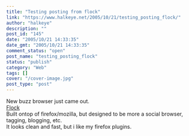 ```yaml
---
title: "Testing posting from flock"
link: "https://www.halkeye.net/2005/10/21/testing_posting_flock/"
author: "halkeye"
description: ""
post_id: "145"
date: "2005/10/21 14:33:35"
date_gmt: "2005/10/21 14:33:35"
comment_status: "open"
post_name: "testing_posting_flock"
status: "publish"
category: "Web"
tags: []
cover: "/cover-image.jpg"
post_type: "post"
---
```


New buzz browser just came out.  
[Flock](http://www.flock.com/)  
Built ontop of firefox/mozilla, but designed to be more a social browser, tagging, blogging, etc.  
It looks clean and fast, but i like my firefox plugins.